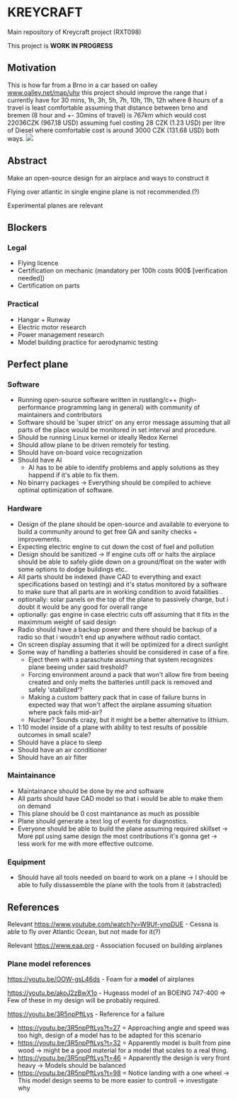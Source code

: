 # KREYCRAFT
Main repository of Kreycraft project (RXT098)

This project is **WORK IN PROGRESS**

## Motivation
This is how far from a Brno in a car based on oalley www.oalley.net/map/uhy this project should improve the range that i currently have for 30 mins, 1h, 3h, 5h, 7h, 10h, 11h, 12h where 8 hours of a travel is least comfortable assuming that distance between brno and bremen (8 hour and +- 30mins of travel) is 767km which would cost 22036CZK (967.18 USD) assuming fuel costing 28 CZK (1.23 USD) per litre of Diesel where comfortable cost is around 3000 CZK (131.68 USD) both ways.
![](https://i.imgur.com/WSRk9U1.png)

## Abstract
Make an open-source design for an airplace and ways to construct it

Flying over atlantic in single engine plane is not recommended.(?)

Experimental planes are relevant

## Blockers
### Legal
- Flying licence
- Certification on mechanic (mandatory per 100h costs 900$ [verification needed])
- Certification on parts 
### Practical
- Hangar + Runway
- Electric motor research
- Power management research
- Model building practice for aerodynamic testing

## Perfect plane
### Software
- Running open-source software written in rustlang/c++ (high-performance programming lang in general) with community of maintainers and contributors 
- Software should be 'super strict' on any error message assuming that all parts of the place would be monitored in set interval and procedure.
- Should be running Linux kernel or ideally Redox Kernel
- Should allow plane to be driven remotely for testing.
- Should have on-board voice recognization
- Should have AI
  - AI has to be able to identify problems and apply solutions as they happend if it's able to fix them. 
- No binarry packages -> Everything should be compiled to achieve optimal optimization of software.

### Hardware
- Design of the plane should be open-source and available to everyone to build a community around to get free QA and sanity checks + improvements.
- Expecting electric engine to cut down the cost of fuel and pollution
- Design should be sanitized -> If engine cuts off or halts the airplace should be able to safely glide down on a ground/float on the water with some options to dodge buildings etc..
- All parts should be indexed (have CAD to everything and exact specifications based on testing) and it's status monitored by a software to make sure that all parts are in working condition to avoid fatailities .
- optionally: solar panels on the top of the plane to passively charge, but i doubt it would be any good for overall range
- optionally: gas engine in case electric cuts off assuming that it fits in the maximmum weight of said design
- Radio should have a backup power and there should be backup of a radio so that i woudn't end up anywhere without radio contact.
- On screen display assuming that it will be optimized for a direct sunlight
- Some way of handling a batteries should be considered in case of a fire.
  - Eject them with a paraschute assuming that system recognizes plane beeing under said treshold?
  - Forcing environment around a pack that won't allow fire from beeing created and only melts the batteries untill pack is removed and safely 'stabilized'?
  - Making a custom battery pack that in case of failure burns in expected way that won't affect the airplane assuming situation where pack fails mid-air? 
  - Nuclear? Sounds crazy, but it might be a better alternative to lithium.
 - 1:10 model inside of a plane with ability to test results of possible outcomes in small scale?
 - Should have a place to sleep
 - Should have an air conditioner
 - Should have an air filter
 
 ### Maintainance
 - Maintainance should be done by me and software
 - All parts should have CAD model so that i would be able to make them on demand
 - This plane should be 0 cost maintanance as much as possible
 - Plane should generate a text log of events for diagnostics.
 - Everyone should be able to build the plane assuming required skillset -> More ppl using same design the most contributions it's gonna get -> less work for me with more effective outcome.
 
 ### Equipment
 - Should have all tools needed on board to work on a plane -> I should be able to fully dissassemble the plane with the tools from it (abstracted)

## References
Relevant https://www.youtube.com/watch?v=W9Uf-ynoDUE - Cessna is able to fly over Atlantic Ocean, but not made for it(?)

Relevant https://www.eaa.org - Association focused on building airplanes

### Plane model references
https://youtu.be/OOW-gsL46ds - Foam for a **model** of airplanes

https://youtu.be/akoJ2zBwX1o - Hugeass model of an BOEING 747-400 => Few of these in my design will be probably required.

https://youtu.be/3R5npPftLys - Reference for a failure
- https://youtu.be/3R5npPftLys?t=27 = Approaching angle and speed was too high, design of a model has to be adapted for this scenario
- https://youtu.be/3R5npPftLys?t=32 = Apparently model is built from pine wood -> might be a good material for a model that scales to a real thing.
- https://youtu.be/3R5npPftLys?t=46 = Apparently the design is very front heavy -> Models should be balanced
- https://youtu.be/3R5npPftLys?t=98 = Notice landing with a one wheel -> This model design seems to be more easier to controll -> investigate why

